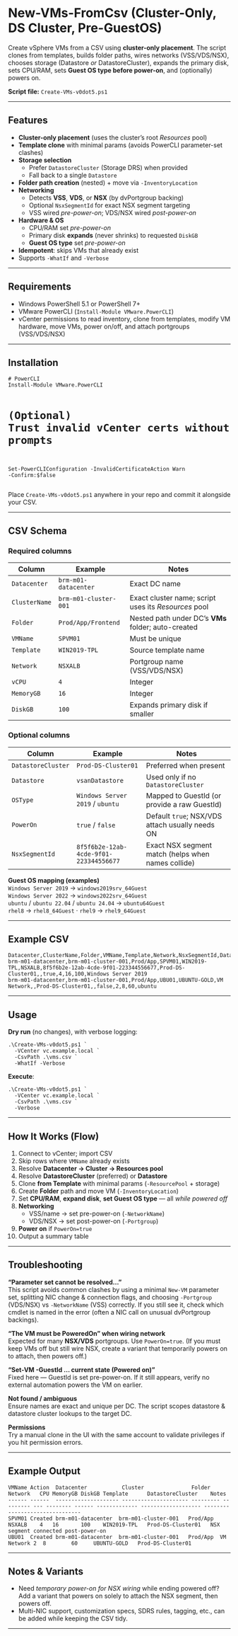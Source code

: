 <h1>New-VMs-FromCsv (Cluster-Only, DS Cluster, Pre-GuestOS)</h1>

<p>
Create vSphere VMs from a CSV using <strong>cluster-only placement</strong>. The script clones from templates, builds folder paths, wires networks (VSS/VDS/NSX), chooses storage (Datastore <em>or</em> DatastoreCluster), expands the primary disk, sets CPU/RAM, sets <strong>Guest OS type before power-on</strong>, and (optionally) powers on.
</p>

<p><strong>Script file:</strong> <code>Create-VMs-v0dot5.ps1</code></p>

<hr />

<h2>Features</h2>
<ul>
  <li><strong>Cluster-only placement</strong> (uses the cluster’s root <em>Resources</em> pool)</li>
  <li><strong>Template clone</strong> with minimal params (avoids PowerCLI parameter-set clashes)</li>
  <li><strong>Storage selection</strong>
    <ul>
      <li>Prefer <code>DatastoreCluster</code> (Storage DRS) when provided</li>
      <li>Fall back to a single <code>Datastore</code></li>
    </ul>
  </li>
  <li><strong>Folder path creation</strong> (nested) + move via <code>-InventoryLocation</code></li>
  <li><strong>Networking</strong>
    <ul>
      <li>Detects <strong>VSS</strong>, <strong>VDS</strong>, or <strong>NSX</strong> (by dvPortgroup backing)</li>
      <li>Optional <code>NsxSegmentId</code> for exact NSX segment targeting</li>
      <li>VSS wired <em>pre-power-on</em>; VDS/NSX wired <em>post-power-on</em></li>
    </ul>
  </li>
  <li><strong>Hardware &amp; OS</strong>
    <ul>
      <li>CPU/RAM set <em>pre-power-on</em></li>
      <li>Primary disk <strong>expands</strong> (never shrinks) to requested <code>DiskGB</code></li>
      <li><strong>Guest OS type</strong> set <em>pre-power-on</em></li>
    </ul>
  </li>
  <li><strong>Idempotent</strong>: skips VMs that already exist</li>
  <li>Supports <code>-WhatIf</code> and <code>-Verbose</code></li>
</ul>

<hr />

<h2>Requirements</h2>
<ul>
  <li>Windows PowerShell 5.1 or PowerShell 7+</li>
  <li>VMware PowerCLI (<code>Install-Module VMware.PowerCLI</code>)</li>
  <li>vCenter permissions to read inventory, clone from templates, modify VM hardware, move VMs, power on/off, and attach portgroups (VSS/VDS/NSX)</li>
</ul>

<hr />

<h2>Installation</h2>
<pre><code class="language-powershell"># PowerCLI
Install-Module VMware.PowerCLI

# (Optional) Trust invalid vCenter certs without prompts
Set-PowerCLIConfiguration -InvalidCertificateAction Warn -Confirm:$false
</code></pre>

<p>Place <code>Create-VMs-v0dot5.ps1</code> anywhere in your repo and commit it alongside your CSV.</p>

<hr />

<h2>CSV Schema</h2>

<h3>Required columns</h3>
<table>
  <thead>
    <tr>
      <th>Column</th>
      <th>Example</th>
      <th>Notes</th>
    </tr>
  </thead>
  <tbody>
    <tr><td><code>Datacenter</code></td><td><code>brm-m01-datacenter</code></td><td>Exact DC name</td></tr>
    <tr><td><code>ClusterName</code></td><td><code>brm-m01-cluster-001</code></td><td>Exact cluster name; script uses its <em>Resources</em> pool</td></tr>
    <tr><td><code>Folder</code></td><td><code>Prod/App/Frontend</code></td><td>Nested path under DC’s <strong>VMs</strong> folder; auto-created</td></tr>
    <tr><td><code>VMName</code></td><td><code>SPVM01</code></td><td>Must be unique</td></tr>
    <tr><td><code>Template</code></td><td><code>WIN2019-TPL</code></td><td>Source template name</td></tr>
    <tr><td><code>Network</code></td><td><code>NSXALB</code></td><td>Portgroup name (VSS/VDS/NSX)</td></tr>
    <tr><td><code>vCPU</code></td><td><code>4</code></td><td>Integer</td></tr>
    <tr><td><code>MemoryGB</code></td><td><code>16</code></td><td>Integer</td></tr>
    <tr><td><code>DiskGB</code></td><td><code>100</code></td><td>Expands primary disk if smaller</td></tr>
  </tbody>
</table>

<h3>Optional columns</h3>
<table>
  <thead>
    <tr>
      <th>Column</th>
      <th>Example</th>
      <th>Notes</th>
    </tr>
  </thead>
  <tbody>
    <tr><td><code>DatastoreCluster</code></td><td><code>Prod-DS-Cluster01</code></td><td>Preferred when present</td></tr>
    <tr><td><code>Datastore</code></td><td><code>vsanDatastore</code></td><td>Used only if no <code>DatastoreCluster</code></td></tr>
    <tr><td><code>OSType</code></td><td><code>Windows Server 2019</code> / <code>ubuntu</code></td><td>Mapped to GuestId (or provide a raw GuestId)</td></tr>
    <tr><td><code>PowerOn</code></td><td><code>true</code> / <code>false</code></td><td>Default <code>true</code>; NSX/VDS attach usually needs ON</td></tr>
    <tr><td><code>NsxSegmentId</code></td><td><code>8f5f6b2e-12ab-4cde-9f01-223344556677</code></td><td>Exact NSX segment match (helps when names collide)</td></tr>
  </tbody>
</table>

<p><strong>Guest OS mapping (examples)</strong><br />
<code>Windows Server 2019</code> → <code>windows2019srv_64Guest</code><br />
<code>Windows Server 2022</code> → <code>windows2022srv_64Guest</code><br />
<code>ubuntu</code> / <code>ubuntu 22.04</code> / <code>ubuntu 24.04</code> → <code>ubuntu64Guest</code><br />
<code>rhel8</code> → <code>rhel8_64Guest</code> &middot; <code>rhel9</code> → <code>rhel9_64Guest</code></p>

<hr />

<h2>Example CSV</h2>
<pre><code class="language-csv">Datacenter,ClusterName,Folder,VMName,Template,Network,NsxSegmentId,DatastoreCluster,Datastore,PowerOn,vCPU,MemoryGB,DiskGB,OSType
brm-m01-datacenter,brm-m01-cluster-001,Prod/App,SPVM01,WIN2019-TPL,NSXALB,8f5f6b2e-12ab-4cde-9f01-223344556677,Prod-DS-Cluster01,,true,4,16,100,Windows Server 2019
brm-m01-datacenter,brm-m01-cluster-001,Prod/App,UBU01,UBUNTU-GOLD,VM Network,,Prod-DS-Cluster01,,false,2,8,60,ubuntu
</code></pre>

<hr />

<h2>Usage</h2>

<p><strong>Dry run</strong> (no changes), with verbose logging:</p>
<pre><code class="language-powershell">.\Create-VMs-v0dot5.ps1 `
  -VCenter vc.example.local `
  -CsvPath .\vms.csv `
  -WhatIf -Verbose
</code></pre>

<p><strong>Execute</strong>:</p>
<pre><code class="language-powershell">.\Create-VMs-v0dot5.ps1 `
  -VCenter vc.example.local `
  -CsvPath .\vms.csv `
  -Verbose
</code></pre>

<hr />

<h2>How It Works (Flow)</h2>
<ol>
  <li>Connect to vCenter; import CSV</li>
  <li>Skip rows where <code>VMName</code> already exists</li>
  <li>Resolve <strong>Datacenter → Cluster → Resources pool</strong></li>
  <li>Resolve <strong>DatastoreCluster</strong> (preferred) or <strong>Datastore</strong></li>
  <li>Clone <strong>from Template</strong> with minimal params (<code>-ResourcePool</code> + storage)</li>
  <li>Create <strong>Folder</strong> path and move VM (<code>-InventoryLocation</code>)</li>
  <li>Set <strong>CPU/RAM</strong>, <strong>expand disk</strong>, <strong>set Guest OS type</strong> — all <em>while powered off</em></li>
  <li><strong>Networking</strong>
    <ul>
      <li>VSS/name → set pre-power-on (<code>-NetworkName</code>)</li>
      <li>VDS/NSX → set post-power-on (<code>-Portgroup</code>)</li>
    </ul>
  </li>
  <li><strong>Power on</strong> if <code>PowerOn=true</code></li>
  <li>Output a summary table</li>
</ol>

<hr />

<h2>Troubleshooting</h2>
<p><strong>“Parameter set cannot be resolved…”</strong><br />
This script avoids common clashes by using a minimal <code>New-VM</code> parameter set, splitting NIC change &amp; connection flags, and choosing <code>-Portgroup</code> (VDS/NSX) vs <code>-NetworkName</code> (VSS) correctly. If you still see it, check which cmdlet is named in the error (often a NIC call on unusual dvPortgroup backings).</p>

<p><strong>“The VM must be PoweredOn” when wiring network</strong><br />
Expected for many <strong>NSX/VDS</strong> portgroups. Use <code>PowerOn=true</code>. (If you must keep VMs off but still wire NSX, create a variant that temporarily powers on to attach, then powers off.)</p>

<p><strong>“Set-VM -GuestId … current state (Powered on)”</strong><br />
Fixed here — GuestId is set pre-power-on. If it still appears, verify no external automation powers the VM on earlier.</p>

<p><strong>Not found / ambiguous</strong><br />
Ensure names are exact and unique per DC. The script scopes datastore &amp; datastore cluster lookups to the target DC.</p>

<p><strong>Permissions</strong><br />
Try a manual clone in the UI with the same account to validate privileges if you hit permission errors.</p>

<hr />

<h2>Example Output</h2>
<pre><code>VMName Action  Datacenter           Cluster               Folder    Network   CPU MemoryGB DiskGB Template      DatastoreCluster    Notes
------ ------  -------------------- --------------------- --------- --------- --- -------- ------ ------------- ------------------- -------------------------------
SPVM01 Created brm-m01-datacenter  brm-m01-cluster-001   Prod/App  NSXALB    4   16       100    WIN2019-TPL   Prod-DS-Cluster01   NSX segment connected post-power-on
UBU01  Created brm-m01-datacenter  brm-m01-cluster-001   Prod/App  VM Network 2  8        60     UBUNTU-GOLD   Prod-DS-Cluster01
</code></pre>

<hr />

<h2>Notes &amp; Variants</h2>
<ul>
  <li>Need <em>temporary power-on for NSX wiring</em> while ending powered off? Add a variant that powers on solely to attach the NSX segment, then powers off.</li>
  <li>Multi-NIC support, customization specs, SDRS rules, tagging, etc., can be added while keeping the CSV tidy.</li>
</ul>

<hr />
